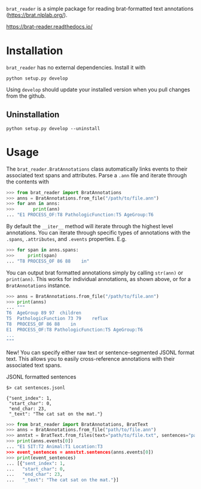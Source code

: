 `brat_reader` is a simple package for reading brat-formatted text annotations (https://brat.nlplab.org/).

<https://brat-reader.readthedocs.io/>

# Installation
`brat_reader` has no external dependencies. Install it with

```
python setup.py develop
```

Using `develop` should update your installed version when you pull changes from the github.


## Uninstallation

```
python setup.py develop --uninstall
```

# Usage

The `brat_reader.BratAnnotations` class automatically links events to their associated text spans and attributes.
Parse a `.ann` file and iterate through the contents with

```python
>>> from brat_reader import BratAnnotations
>>> anns = BratAnnotations.from_file("/path/to/file.ann")
>>> for ann in anns:
>>> 	  print(ann)
... "E1	PROCESS_OF:T8 PathologicFunction:T5 AgeGroup:T6
```

By default the `__iter__` method will iterate through the highest level annotations.
You can iterate through specific types of annotations with the `.spans`, `.attributes`, and `.events` properties. E.g.

```python
>>> for span in anns.spans:
>>>     print(span)
... "T8	PROCESS_OF 86 88	in"
```

You can output brat formatted annotations simply by calling `str(ann)` or `print(ann)`. This works for individual annotations,
as shown above, or for a `BratAnnotations` instance.

```python
>>> anns = BratAnnotations.from_file("/path/to/file.ann")
>>> print(anns)
... """
T6	AgeGroup 89 97	children
T5	PathologicFunction 73 79	reflux
T8	PROCESS_OF 86 88	in
E1	PROCESS_OF:T8 PathologicFunction:T5 AgeGroup:T6
...
"""
```

New! You can specify either raw text or sentence-segmented JSONL format text.
This allows you to easily cross-reference annotations with their associated text spans.

JSONL formatted sentences
```
$> cat sentences.jsonl

{"sent_index": 1,
 "start_char": 0,
 "end_char: 23,
 "_text": "The cat sat on the mat."}
```

```python
>>> from brat_reader import BratAnnotations, BratText
>>> anns = BratAnnotations.from_file("path/to/file.ann")
>>> anntxt = BratText.from_files(text="path/to/file.txt", sentences="path/to/file.jsonl")
>>> print(anns.events[0])
... "E1	SIT:T2 Animal:T1 Location:T3
>>> event_sentences = annstxt.sentences(anns.events[0])
>>> print(event_sentences)
... [{"sent_index": 1,
...   "start_char": 0,
...   "end_char": 23,
...   "_text": "The cat sat on the mat."}]
```
